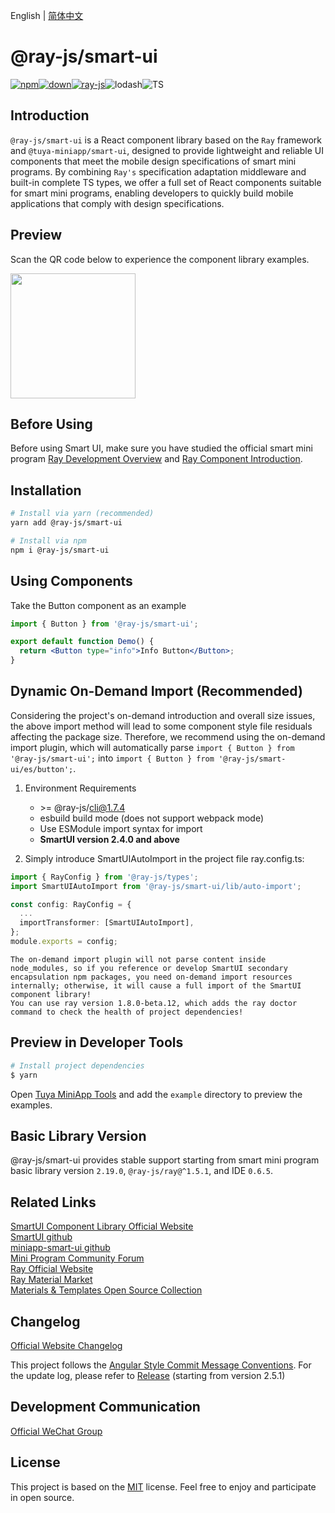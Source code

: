 English | [简体中文](./README-zh_CN.md)

# @ray-js/smart-ui

[![npm](https://img.shields.io/npm/v/@ray-js/smart-ui)![down](https://img.shields.io/npm/dt/@ray-js/smart-ui)![ray-js](https://img.shields.io/badge/maintained%20with-Ray-cc00ff.svg)](https://lerna.js.org/)![lodash](https://img.shields.io/badge/-lodash-f16728?style=flat-square&logo=lodash&labelColor=ffffff&color=f16728)![TS](https://img.shields.io/badge/TS-TypeScript-1C6FBB)


## Introduction

`@ray-js/smart-ui` is a React component library based on the `Ray` framework and `@tuya-miniapp/smart-ui`, designed to provide lightweight and reliable UI components that meet the mobile design specifications of smart mini programs. By combining `Ray's` specification adaptation middleware and built-in complete TS types, we offer a full set of React components suitable for smart mini programs, enabling developers to quickly build mobile applications that comply with design specifications.

## Preview

Scan the QR code below to experience the component library examples.

<img src="https://images.tuyacn.com/content-platform/hestia/1716260412b7f2ae02271.png" width="200" height="200">

## Before Using

Before using Smart UI, make sure you have studied the official smart mini program [Ray Development Overview](https://developer.tuya.com/cn/miniapp/develop/ray/guide/overview) and [Ray Component Introduction](https://developer.tuya.com/cn/miniapp/develop/ray/framework/component).

## Installation

```bash
# Install via yarn (recommended)
yarn add @ray-js/smart-ui

# Install via npm
npm i @ray-js/smart-ui
```

## Using Components

Take the Button component as an example

```jsx
import { Button } from '@ray-js/smart-ui';

export default function Demo() {
  return <Button type="info">Info Button</Button>;
}
```

## Dynamic On-Demand Import (Recommended)
Considering the project's on-demand introduction and overall size issues, the above import method will lead to some component style file residuals affecting the package size. Therefore, we recommend using the on-demand import plugin, which will automatically parse `import { Button } from '@ray-js/smart-ui';` into `import { Button } from '@ray-js/smart-ui/es/button';`.

1. Environment Requirements
   * \>= @ray-js/cli@1.7.4
   * esbuild build mode (does not support webpack mode)
   * Use ESModule import syntax for import
   * **SmartUI version 2.4.0 and above**

2. Simply introduce SmartUIAutoImport in the project file ray.config.ts:
```ts
import { RayConfig } from '@ray-js/types';
import SmartUIAutoImport from '@ray-js/smart-ui/lib/auto-import';

const config: RayConfig = {
  ...
  importTransformer: [SmartUIAutoImport],
};
module.exports = config;
```

```!warning: 注意
The on-demand import plugin will not parse content inside node_modules, so if you reference or develop SmartUI secondary encapsulation npm packages, you need on-demand import resources internally; otherwise, it will cause a full import of the SmartUI component library!
You can use ray version 1.8.0-beta.12, which adds the ray doctor command to check the health of project dependencies!
```

## Preview in Developer Tools

```bash
# Install project dependencies
$ yarn
```

Open [Tuya MiniApp Tools](https://developer.tuya.com/cn/miniapp/devtools/tools) and add the `example` directory to preview the examples.

## Basic Library Version

@ray-js/smart-ui provides stable support starting from smart mini program basic library version `2.19.0`, `@ray-js/ray@^1.5.1`, and IDE `0.6.5`.

## Related Links

[SmartUI Component Library Official Website](https://developer.tuya.com/material/smartui?comId=help-getting-started)  
[SmartUI github](https://github.com/Tuya-Community/ray-smart-ui)  
[miniapp-smart-ui github](https://github.com/Tuya-Community/miniapp-smart-ui)  
[Mini Program Community Forum](https://www.tuyaos.com/viewforum.php?f=10)   
[Ray Official Website](https://developer.tuya.com/cn/miniapp)  
[Ray Material Market](https://developer.tuya.com/material/library_oHEKLjj0/)   
[Materials & Templates Open Source Collection](https://github.com/Tuya-Community/tuya-ray-materials)  

## Changelog

[Official Website Changelog](https://developer.tuya.com/material/smartui?comId=help-changelog)

This project follows the [Angular Style Commit Message Conventions](https://gist.github.com/stephenparish/9941e89d80e2bc58a153). For the update log, please refer to [Release](https://github.com/Tuya-Community/ray-smart-ui/releases) (starting from version 2.5.1)

## Development Communication

[Official WeChat Group](https://github.com/Tuya-Community/ray-smart-ui/issues/1)

## License

This project is based on the [MIT](https://zh.wikipedia.org/wiki/MIT%E8%A8%B1%E5%8F%AF%E8%AD%89) license. Feel free to enjoy and participate in open source.